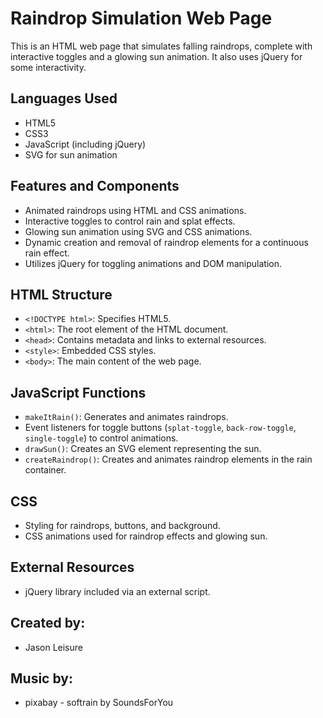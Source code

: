 # Raindrop Simulation Web Page

This is an HTML web page that simulates falling raindrops, complete with interactive toggles and a glowing sun animation. It also uses jQuery for some interactivity.

## Languages Used

- HTML5
- CSS3
- JavaScript (including jQuery)
- SVG for sun animation

## Features and Components

- Animated raindrops using HTML and CSS animations.
- Interactive toggles to control rain and splat effects.
- Glowing sun animation using SVG and CSS animations.
- Dynamic creation and removal of raindrop elements for a continuous rain effect.
- Utilizes jQuery for toggling animations and DOM manipulation.

## HTML Structure

- `<!DOCTYPE html>`: Specifies HTML5.
- `<html>`: The root element of the HTML document.
- `<head>`: Contains metadata and links to external resources.
- `<style>`: Embedded CSS styles.
- `<body>`: The main content of the web page.

## JavaScript Functions

- `makeItRain()`: Generates and animates raindrops.
- Event listeners for toggle buttons (`splat-toggle`, `back-row-toggle`, `single-toggle`) to control animations.
- `drawSun()`: Creates an SVG element representing the sun.
- `createRaindrop()`: Creates and animates raindrop elements in the rain container.

## CSS

- Styling for raindrops, buttons, and background.
- CSS animations used for raindrop effects and glowing sun.

## External Resources

- jQuery library included via an external script.

## Created by:

- Jason Leisure

## Music by:

- pixabay - softrain by SoundsForYou
